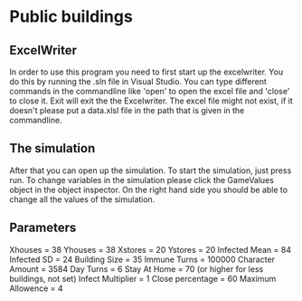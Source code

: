 # Public buildings

## ExcelWriter
In order to use this program you need to first start up the excelwriter. You do this by running the .sln file in Visual Studio. You can type different commands in the commandline like 'open' to open the excel file
and 'close' to close it. Exit will exit the the Excelwriter. The excel file might not exist, if it doesn't please put a data.xlsl file in the path that is given in the commandline.

## The simulation
After that you can open up the simulation. To start the simulation, just press run. To change variables in the simulation please click the GameValues object in the object inspector. On the right hand side you should
be able to change all the values of the simulation.

## Parameters
Xhouses = 38
Yhouses = 38
Xstores = 20
Ystores = 20
Infected Mean = 84
Infected SD = 24
Building Size = 35
Immune Turns = 100000
Character Amount = 3584
Day Turns = 6
Stay At Home = 70 (or higher for less buildings, not set)
Infect Multiplier = 1
Close percentage = 60
Maximum Allowence = 4
